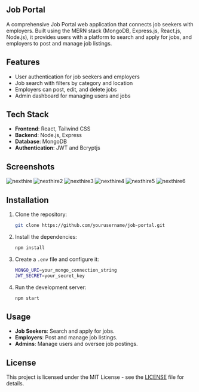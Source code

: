 
## Job Portal
A comprehensive Job Portal web application that connects job seekers with employers. Built using the MERN stack (MongoDB, Express.js, React.js, Node.js), it provides users with a platform to search and apply for jobs, and employers to post and manage job listings.


## Features
- User authentication for job seekers and employers
- Job search with filters by category and location
- Employers can post, edit, and delete jobs
- Admin dashboard for managing users and jobs

## Tech Stack
- **Frontend**: React, Tailwind CSS
- **Backend**: Node.js, Express
- **Database**: MongoDB
- **Authentication**: JWT and Bcryptjs

## Screenshots
![nexthire](https://github.com/user-attachments/assets/9b22835b-58c3-43ee-82d9-c6a926d3429e)
![nexthire2](https://github.com/user-attachments/assets/b334c2f6-6bb7-47e3-aef5-39c9234e22ce)
![nexthire3](https://github.com/user-attachments/assets/ff8aaec2-08c8-4b42-9fdb-e29dc06221d3)
![nexthire4](https://github.com/user-attachments/assets/312a4312-ab93-4f8a-bc43-4c1f226cc479)
![nexthire5](https://github.com/user-attachments/assets/324cfc2c-cab1-45d0-b091-3b65aaa8a3db)
![nexthire6](https://github.com/user-attachments/assets/1d444c81-bdc8-48e4-ad5d-9e2d19685282)





## Installation
1. Clone the repository:
   ```bash
   git clone https://github.com/yourusername/job-portal.git
   ```
2. Install the dependencies:
   ```bash
   npm install
   ```
3. Create a `.env` file and configure it:
   ```bash
   MONGO_URI=your_mongo_connection_string
   JWT_SECRET=your_secret_key
   ```
4. Run the development server:
   ```bash
   npm start
   ```
## Usage
- **Job Seekers**: Search and apply for jobs.
- **Employers**: Post and manage job listings.
- **Admins**: Manage users and oversee job postings.

## License
This project is licensed under the MIT License - see the [LICENSE](./LICENSE) file for details.
